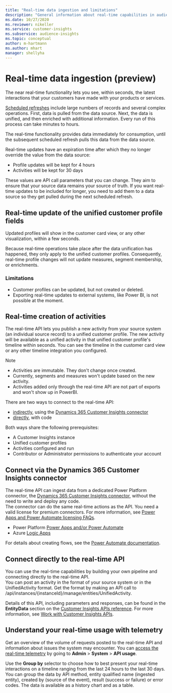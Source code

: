 ```yaml
---
title: "Real-time data ingestion and limitations"
description: "General information about real-time capabilities in audience insights."
ms.date: 10/27/2020
ms.reviewer: nikeller
ms.service: customer-insights
ms.subservice: audience-insights
ms.topic: conceptual
author: m-hartmann
ms.author: mhart
manager: shellyha
---
```


# Real-time data ingestion (preview)

The near real-time functionality lets you see, within seconds, the latest interactions that your customers have made with your products or services.

[Scheduled refreshes](system.md#schedule-tab) include large numbers of records and several complex operations. First, data is pulled from the data source. Next, the data is unified, and then enriched with additional information. Every run of this process can take minutes to hours.

The real-time functionality provides data immediately for consumption, until the subsequent scheduled refresh pulls this data from the data source.

Real-time updates have an expiration time after which they no longer override the value from the data source:

- Profile updates will be kept for 4 hours
- Activities will be kept for 30 days

These values are API call parameters that you can change. They aim to ensure that your source data remains your source of truth. If you want real-time updates to be included for longer, you need to add them to a data source so they get pulled during the next scheduled refresh.

## Real-time update of the unified customer profile fields

Updated profiles will show in the customer card view, or any other visualization, within a few seconds.

Because real-time operations take place after the data unification has happened, they only apply to the unified customer profiles. Consequently, real-time profile changes will not update measures, segment membership, or enrichments.

### Limitations

- Customer profiles can be updated, but not created or deleted.
- Exporting real-time updates to external systems, like Power BI, is not possible at the moment.

## Real-time creation of activities

The real-time API lets you publish a new activity from your source system (an individual source record) to a unified customer profile. The new activity will be available as a unified activity in that unified customer profile's timeline within seconds. You can see the timeline in the customer card view or any other timeline integration you configured.

> [!NOTE]
>
> - Activities are immutable. They don't change once created.
> - Currently, segments and measures won't update based on the new activity.
> - Activities added only through the real-time API are not part of exports and won't show up in PowerBI.

There are two ways to connect to the real-time API:

- [indirectly](#connect-via-the-dynamics-365-customer-insights-connector), using the [Dynamics 365 Customer Insights connector](https://docs.microsoft.com/connectors/customerinsights/)
- [directly](#connect-directly-to-the-real-time-api), with code

Both ways share the following prerequisites:

- A Customer Insights instance
- Unified customer profiles
- Activities configured and run
- Contributor or Administrator permissions to authenticate your account

## Connect via the Dynamics 365 Customer Insights connector

The real-time API can ingest data from a dedicated Power Platform connector, the [Dynamics 365 Customer Insights connector](https://docs.microsoft.com/connectors/customerinsights/), without the need to write and deploy any code.    
The connector can do the same real-time actions as the API. You need a valid license for premium connectors. For more information, see [Power Apps and Power Automate licensing FAQs](https://docs.microsoft.com/power-platform/admin/powerapps-flow-licensing-faq).

- Power Platform [Power Apps and/or Power Automate](https://docs.microsoft.com/connectors/)
- Azure [Logic Apps](https://docs.microsoft.com/azure/connectors/apis-list)

For details about creating flows, see the [Power Automate documentation](https://docs.microsoft.com/power-automate/).

## Connect directly to the real-time API

You can use the real-time capabilities by building your own pipeline and connecting directly to the real-time API.    
You can post an activity in the format of your source system or in the UnifiedActivity format. Get the format by making an API call to /api/instances/{instanceId}/manage/entities/UnifiedActivity.

Details of this API, including parameters and responses, can be found in the **EntityData** section on the [Customer Insights APIs reference](https://developer.ci.ai.dynamics.com/api-details#api=CustomerInsights). For more information, see [Work with Customer Insights APIs](apis.md).

## Understand your real-time usage with telemetry

Get an overview of the volume of requests posted to the real-time API and information about issues the system may encounter. You can [access the real-time telemetry](system.md#api-usage-tab) by going to **Admin** > **System** > **API usage**.

Use the **Group by** selector to choose how to best present your real-time interactions on a timeline ranging from the last 24 hours to the last 30 days. You can group the data by API method, entity qualified name (ingested entity), created by (source of the event), result (success or failure) or error codes. The data is available as a history chart and as a table.
